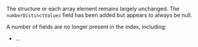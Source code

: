 The structure or each array element remains largely unchanged.  The `numberDistinctValues` field has been added but appears to always be null.

A number of fields are no longer present in the index, including:

 * ...
